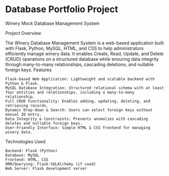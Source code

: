 # Database Portfolio Project
Winery Mock Database Management System

Project Overview

The Winery Database Management System is a web-based application built with Flask, Python, MySQL, HTML, and CSS to help administrators efficiently manage winery data. It enables Create, Read, Update, and Delete (CRUD) operations on a structured database while ensuring data integrity through many-to-many relationships, cascading deletions, and nullable foreign keys.
Features

    Flask-based Web Application: Lightweight and scalable backend with Python & Flask.
    MySQL Database Integration: Structured relational schema with at least four entities and relationships, including a many-to-many relationship.
    Full CRUD Functionality: Enables adding, updating, deleting, and retrieving records.
    Dynamic Drop-down & Search: Users can select foreign keys without manual ID entry.
    Data Integrity & Constraints: Prevents anomalies with cascading deletes and nullable foreign keys.
    User-Friendly Interface: Simple HTML & CSS frontend for managing winery data.

Technologies Used

    Backend: Flask (Python)
    Database: MySQL
    Frontend: HTML, CSS
    ORM/Querying: Flask-SQLAlchemy (if used)
    Web Server: Flask development server
